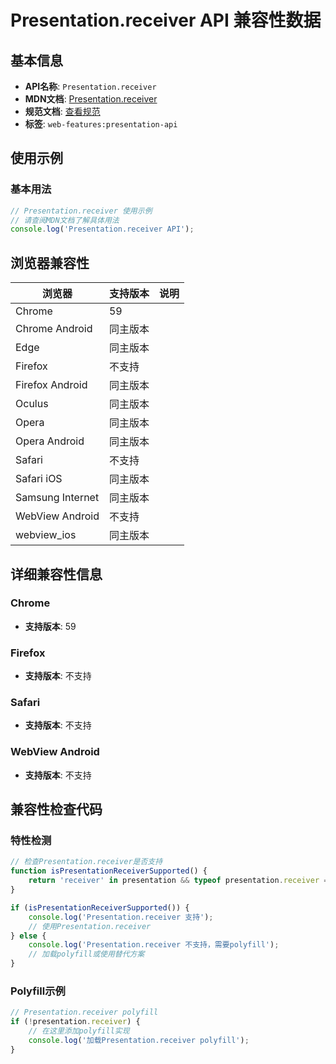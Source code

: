 # Presentation.receiver API 兼容性数据

## 基本信息

- **API名称**: `Presentation.receiver`
- **MDN文档**: [Presentation.receiver](https://developer.mozilla.org/docs/Web/API/Presentation/receiver)
- **规范文档**: [查看规范](https://w3c.github.io/presentation-api/#dom-presentation-receiver)
- **标签**: `web-features:presentation-api`

## 使用示例

### 基本用法

```javascript
// Presentation.receiver 使用示例
// 请查阅MDN文档了解具体用法
console.log('Presentation.receiver API');
```

## 浏览器兼容性

| 浏览器 | 支持版本 | 说明 |
|--------|----------|------|
| Chrome | 59 |  |
| Chrome Android | 同主版本 |  |
| Edge | 同主版本 |  |
| Firefox | 不支持 |  |
| Firefox Android | 同主版本 |  |
| Oculus | 同主版本 |  |
| Opera | 同主版本 |  |
| Opera Android | 同主版本 |  |
| Safari | 不支持 |  |
| Safari iOS | 同主版本 |  |
| Samsung Internet | 同主版本 |  |
| WebView Android | 不支持 |  |
| webview_ios | 同主版本 |  |

## 详细兼容性信息

### Chrome

- **支持版本**: 59

### Firefox

- **支持版本**: 不支持

### Safari

- **支持版本**: 不支持

### WebView Android

- **支持版本**: 不支持

## 兼容性检查代码

### 特性检测

```javascript
// 检查Presentation.receiver是否支持
function isPresentationReceiverSupported() {
    return 'receiver' in presentation && typeof presentation.receiver === 'function';
}

if (isPresentationReceiverSupported()) {
    console.log('Presentation.receiver 支持');
    // 使用Presentation.receiver
} else {
    console.log('Presentation.receiver 不支持，需要polyfill');
    // 加载polyfill或使用替代方案
}
```

### Polyfill示例

```javascript
// Presentation.receiver polyfill
if (!presentation.receiver) {
    // 在这里添加polyfill实现
    console.log('加载Presentation.receiver polyfill');
}
```

